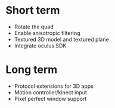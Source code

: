 Short term
==========
- Rotate the quad
- Enable anisotropic filtering
- Textured 3D model and textured plane
- Integrate oculus SDK

Long term
=========
- Protocol extensions for 3D apps
- Motion controller/kinect input
- Pixel perfect window support